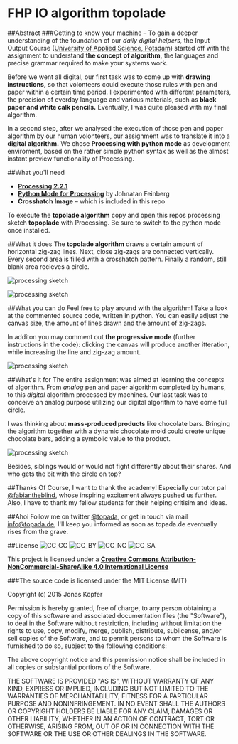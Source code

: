 FHP IO algorithm topolade
======

##Abstract
###Getting to know your machine – To gain a deeper understanding of the foundation of our *daily digital helpers,* the Input Output Course ([University of Applied Science, Potsdam](http://www.fh-potsdam.de/)) started off with the assignment to understand **the concept of algorithm,** the languages and precise grammar required to make your systems work.

Before we went all digital, our first task was to come up with **drawing instructions,** so that volonteers could execute those rules with pen and paper within a certain time period. I experimented with different parameters, the precision of everday language and various materials, such as **black paper and white calk pencils.** Eventually, I was quite pleased with my final algorithm. 

In a second step, after we analysed the execution of those pen and paper algorithm by our human volonteers, our assignment was to translate it into a **digital algorithm.** We chose **Processing with python mode** as development enviroment, based on the rather simple python syntax as well as the almost instant preview functionality of Processing.

##What you'll need
* [**Processing 2.2.1**](https://processing.org/)
* [**Python Mode for Processing**](https://github.com/jdf/processing.py#python-mode-for-processing) by Johnatan Feinberg
* **Crosshatch Image** – which is included in this repo

To execute the **topolade algorithm** copy and open this repos processing sketch **topoplade** with Processing. Be sure to switch to the python mode once installed. 


##What it does
The **topolade algorithm** draws a certain amount of horizontal zig-zag lines. Next, close zig-zags are connected vertically. Every second area is filled with a crosshatch pattern. Finally a random, still blank area recieves a circle.

![processing sketch](http://topada.hercules.uberspace.de/d_fhp/io/doc/01_algorithm/io_1-2.png)

![processing sketch](http://topada.hercules.uberspace.de/d_fhp/io/doc/01_algorithm/io_1-1.png)


##What you can do
Feel free to play around with the algorithm! Take a look at the commented source code, written in python. You can easily adjust the canvas size, the amount of lines drawn and the amount of zig-zags. 

In additon you may comment out **the progressive mode** (further instructions in the code): clicking the canvas will produce another itteration, while increasing the line and zig-zag amount.

![processing sketch](http://topada.hercules.uberspace.de/d_fhp/io/doc/01_algorithm/io_1-3.png) 

##What's it for
The entire assignment was aimed at learning the concepts of algorithm. From *analog* pen and paper algorithm completed by humans, to this *digital* algorithm processed by machines. Our last task was to conceive an analog purpose utilizing our digital algorithm to have come full circle.

I was thinking about **mass-produced products** like chocolate bars. Bringing the algorithm together with a dynamic chocolate mold could create unique chocolate bars, adding a symbolic value to the product.

![processing sketch](http://topada.hercules.uberspace.de/d_fhp/io/doc/01_algorithm/io_1-4.png)

Besides, siblings would or would not fight differently about their shares. And who gets the bit with the circle on top? 

##Thanks
Of Course, I want to thank the academy! Especially our tutor pal [@fabiantheblind](https://github.com/fabiantheblind), whose inspiring excitement always pushed us further. Also, I have to thank my fellow students for their helping critisim and ideas.

##Ahoi
Follow me on twitter [@topada](http://twitter.com/topada), or get in touch via mail [info@topada.de](mailto:info@topada.de), I'll keep you informed as soon as topada.de eventually rises from the grave.

##License
![CC_CC](http://creativecommons.org/wp-content/themes/creativecommons.org/images/chooser_cc.png)
![CC_BY](http://creativecommons.org/wp-content/themes/creativecommons.org/images/chooser_by.png)
![CC_NC](http://creativecommons.org/wp-content/themes/creativecommons.org/images/chooser_nc.png)
![CC_SA](http://creativecommons.org/wp-content/themes/creativecommons.org/images/chooser_sa.png)

This project is licensed under a [**Creative Commons Attribution-NonCommercial-ShareAlike 4.0 International License**](http://creativecommons.org/licenses/by-nc-sa/4.0/)

###The source code is licensed under the MIT License (MIT)

Copyright (c) 2015 Jonas Köpfer

Permission is hereby granted, free of charge, to any person obtaining a copy of this software and associated documentation files (the "Software"), to deal in the Software without restriction, including without limitation the rights to use, copy, modify, merge, publish, distribute, sublicense, and/or sell copies of the Software, and to permit persons to whom the Software is furnished to do so, subject to the following conditions:

The above copyright notice and this permission notice shall be included in all copies or substantial portions of the Software.

THE SOFTWARE IS PROVIDED "AS IS", WITHOUT WARRANTY OF ANY KIND, EXPRESS OR IMPLIED, INCLUDING BUT NOT LIMITED TO THE WARRANTIES OF MERCHANTABILITY, FITNESS FOR A PARTICULAR PURPOSE AND NONINFRINGEMENT. IN NO EVENT SHALL THE AUTHORS OR COPYRIGHT HOLDERS BE LIABLE FOR ANY CLAIM, DAMAGES OR OTHER LIABILITY, WHETHER IN AN ACTION OF CONTRACT, TORT OR OTHERWISE, ARISING FROM, OUT OF OR IN CONNECTION WITH THE SOFTWARE OR THE USE OR OTHER DEALINGS IN THE SOFTWARE.
